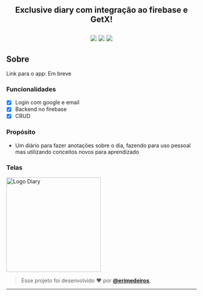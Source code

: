 # <p align="center">

<h2 align="center"> Exclusive diary com integração ao firebase e GetX! </br></br> 

<img src="https://img.shields.io/badge/dart-C.svg?style=for-the-badge&logo=dart&color=152030">
<img src="https://img.shields.io/badge/flutter-C.svg?style=for-the-badge&logo=flutter&color=0468D7"> 
<img src="https://img.shields.io/badge/Visual%20Studio%20Code-%23323330.svg?style=for-the-badge&logo=visual-studio-code&logoColor=FFFFFF&color=2F74C0">   </h2>

<h2> Sobre </h2>
<p >
Link para o app: Em breve


### Funcionalidades
  
- [x] Login com google e email
- [x] Backend no firebase
- [x] CRUD
  
</p>  

### Propósito

- Um diário para fazer anotações sobre o dia, fazendo para uso pessoal mas utilizando conceitos novos para aprendizado

### Telas  

<img src="https://user-images.githubusercontent.com/73318684/213896477-5dd0b098-5d38-46e0-bcb5-f2e081c94785.png" width="250" alt="Logo Diary"/>


   
   >Esse projeto foi desenvolvido ❤️ por **[@erimedeiros](https://www.linkedin.com/in/erimedeiros/)**,<br> 

   ---
  
